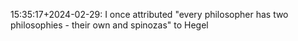 15:35:17+2024-02-29: I once attributed "every philosopher has two philosophies - their own and spinozas" to Hegel
